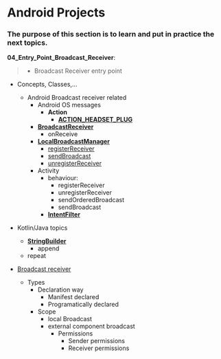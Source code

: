  # Android Projects
### The purpose of this section is to learn and put in practice the next topics.

__04_Entry_Point_Broadcast_Receiver__:<br>
> - Broadcast Receiver entry point

  
- Concepts, Classes,...

  - Android Broadcast receiver related
    - Android OS messages 
      - __Action__ 
        - [__ACTION_HEADSET_PLUG__](https://developer.android.com/reference/android/content/Intent#ACTION_HEADSET_PLUG)
    - [__BroadcastReceiver__](https://developer.android.com/guide/components/broadcasts) 
      - onReceive
    - __[LocalBroadcastManager](https://developer.android.com/reference/androidx/localbroadcastmanager/content/LocalBroadcastManager)__
      - [registerReceiver](https://developer.android.com/reference/androidx/localbroadcastmanager/content/LocalBroadcastManager#registerReceiver(android.content.BroadcastReceiver,android.content.IntentFilter))
      - [sendBroadcast](https://developer.android.com/reference/androidx/localbroadcastmanager/content/LocalBroadcastManager#sendBroadcast(android.content.Intent))
      - [unregisterReceiver](https://developer.android.com/reference/androidx/localbroadcastmanager/content/LocalBroadcastManager#unregisterReceiver(android.content.BroadcastReceiver))
    - Activity 
      - behaviour:
        - registerReceiver
        - unregisterReceiver
        - sendOrderedBroadcast
        - sendBroadcast
      - __[IntentFilter](https://developer.android.com/reference/android/content/IntentFilter)__



- Kotlin/Java topics
  - __[StringBuilder](https://kotlinlang.org/api/latest/jvm/stdlib/kotlin.text/-string-builder/)__
    - append
  - repeat


- [Broadcast receiver](https://developer.android.com/guide/components/broadcasts)
  - Types 
    - Declaration way
      - Manifest declared
      - Programatically declared
    - Scope 
      - local Broadcast 
      - external component broadcast 
        - Permissions 
          - Sender permissions 
          - Receiver permissions

